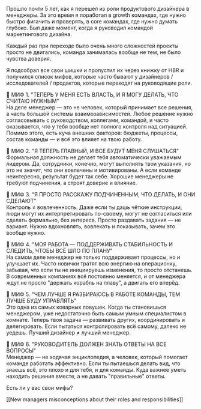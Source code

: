 
Прошло почти 5 лет, как я перешел из роли продуктового дизайнера в менеджеры. За это время я поработал в growth командах, где нужно быстро фигачить и проверять, в core командах, где нужно думать глубоко. Был даже момент, когда я руководил командой маркетингового дизайна.  

Каждый раз при переходе было очень много сложностей проекты просто не двигались, команда занималась вообще не тем, не было чувства доверия. 

Я подсобрал все свои шишки и пропустил их через книжку от HBR и получился список мифов, которые часто бывают у дизайнеров / исследователей / продактов, которые переходят на руководящие роли. 

🔹 МИФ 1. "ТЕПЕРЬ У МЕНЯ ЕСТЬ ВЛАСТЬ, И Я МОГУ ДЕЛАТЬ, ЧТО СЧИТАЮ НУЖНЫМ"  
На деле менеджер — это не человек, который принимает все решения, а часть большой системы взаимозависимостей. Любое решение нужно согласовывать с руководством, коллегами, командой, и часто оказывается, что у тебя вообще нет полного контроля над ситуацией. Помимо этого, есть куча внешних факторов: бюджеты, процессы, состав команды — и всё это влияет на твою работу.

🔹 МИФ 2. "Я ТЕПЕРЬ ГЛАВНЫЙ, И ВСЕ БУДУТ МЕНЯ СЛУШАТЬСЯ"  
Формальная должность не делает тебя автоматически уважаемым лидером. Да, сотрудники, конечно, могут выполнять твои указания, но это не значит, что они вовлечены и мотивированы. А если команде неинтересно, результат будет так себе. Хорошие менеджеры не требуют подчинения, а строят доверие и влияние.

🔹 МИФ 3. "Я ПРОСТО РАССКАЖУ ПОДЧИНЕННЫМ, ЧТО ДЕЛАТЬ, И ОНИ СДЕЛАЮТ"  
Контроль ≠ вовлеченность. Даже если ты дашь чёткие инструкции, люди могут их интерпретировать по-своему, могут не согласиться или сделать формально, без интереса. Просто раздавать задания — не вариант. Нужно вдохновлять, вовлекать и показывать, зачем это вообще нужно.

🔹 МИФ 4. "МОЯ РАБОТА — ПОДДЕРЖИВАТЬ СТАБИЛЬНОСТЬ И СЛЕДИТЬ, ЧТОБЫ ВСЁ ШЛО ПО ПЛАНУ"  
На самом деле менеджер не только поддерживает процессы, но и улучшает их. Часто новички тратят всю энергию на операционку, забывая, что если ты не инициируешь изменения, то просто отстанешь. В современных компаниях всё постоянно меняется, и от менеджера ждут не просто "держать корабль на плаву", а двигать его вперёд.

🔹 МИФ 5. "ЧЕМ ЛУЧШЕ Я РАЗБИРАЮСЬ В РАБОТЕ КОМАНДЫ, ТЕМ ЛУЧШЕ БУДУ УПРАВЛЯТЬ"  
Это одна из самых коварных ловушек. Когда ты становишься менеджером, уже недостаточно быть самым умным специалистом в комнате. Теперь твоя задача — развивать других, координировать и делегировать. Если пытаться контролировать всё самому, далеко не уедешь. Лучший дизайнер ≠ лучший менеджер.

🔹 МИФ 6. "РУКОВОДИТЕЛЬ ДОЛЖЕН ЗНАТЬ ОТВЕТЫ НА ВСЕ ВОПРОСЫ"  
Менеджер — не ходячая энциклопедия, а человек, который помогает команде работать эффективно. Если ты пытаешься делать вид, что знаешь всё, это плохо и для тебя, и для команды. Куда важнее уметь находить решения вместе, а не давать "правильные" ответы.

Есть ли у вас свои мифы? 



[[New managers misconceptions about their roles and responsibilities]]


